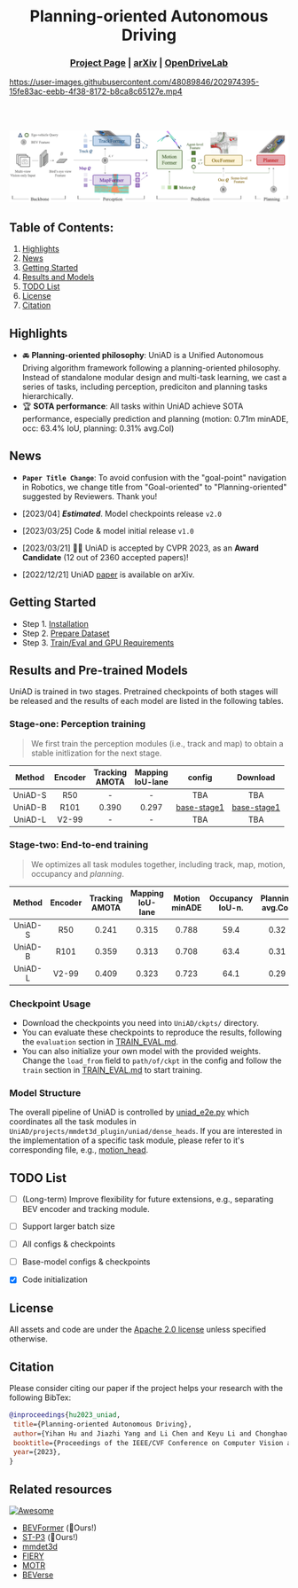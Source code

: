 <div align="center">   
  
# Planning-oriented Autonomous Driving
</div>

<!-- <p align="center">
 <a href="https://opendrivelab.github.io/UniAD/">
    <img alt="Project Page" src="https://img.shields.io/badge/Project%20Page-Open-yellowgreen.svg" target="_blank" />
  </a>
  <a href="https://github.com/OpenDriveLab/UniAD/blob/master/LICENSE">
    <img alt="License: Apache2.0" src="https://img.shields.io/badge/license-Apache%202.0-blue.svg" target="_blank" />
  </a>
  <a href="https://github.com/OpenDriveLab/UniAD/issues?q=is%3Aissue+is%3Aopen+label%3A%22good+first+issue%22">
    <img alt="Good first issue" src="https://img.shields.io/github/issues/OpenDriveLab/UniAD/good%20first%20issue" target="_blank" />
  </a>
</p> -->

<h3 align="center">
  <a href="https://opendrivelab.github.io/UniAD/">Project Page</a> |
  <a href="https://arxiv.org/abs/2212.10156">arXiv</a> |
  <a href="https://opendrivelab.com/">OpenDriveLab</a>
  
</h3>

https://user-images.githubusercontent.com/48089846/202974395-15fe83ac-eebb-4f38-8172-b8ca8c65127e.mp4

<br><br>

![teaser](sources/pipeline.png)

## Table of Contents:
1. [Highlights](#high)
2. [News](#news)
3. [Getting Started](#start)
4. [Results and Models](#models)
5. [TODO List](#todos)
6. [License](#license)
7. [Citation](#citation)

## Highlights <a name="hight"></a>

- :oncoming_automobile: **Planning-oriented philosophy**: UniAD is a Unified Autonomous Driving algorithm framework following a planning-oriented philosophy. Instead of standalone modular design and multi-task learning, we cast a series of tasks, including perception, prediciton and planning tasks hierarchically.
- :trophy: **SOTA performance**: All tasks within UniAD achieve SOTA performance, especially prediction and planning (motion: 0.71m minADE, occ: 63.4% IoU, planning: 0.31% avg.Col)

## News <a name="news"></a>

- **`Paper Title Change`**: To avoid confusion with the "goal-point" navigation in Robotics, we change title from "Goal-oriented" to "Planning-oriented" suggested by Reviewers. Thank you!
- [2023/04] **_Estimated_**. Model checkpoints release `v2.0`


- [2023/03/25] Code & model initial release `v1.0`
- [2023/03/21] :rocket::rocket: UniAD is accepted by CVPR 2023, as an **Award Candidate** (12 out of 2360 accepted papers)!
- [2022/12/21] UniAD [paper](https://arxiv.org/abs/2212.10156) is available on arXiv.



<!-- ## Table of Contents:
1. [Installation](docs/INSTALL.md)
2. [Prepare Data](docs/DATA_PREP.md)
3. [Evaluation Example](docs/TRAIN_EVAL.md#example)
4. [UniAD Training](docs/TRAIN_EVAL.md#train)
5. [UniAD Evaluation](docs/TRAIN_EVAL.md#eval)
6. [Results and Models](#models)
7. [TODO List](#todos)
7. [License](#license)
8. [Citing](#citation) -->


## Getting Started <a name="start"></a>
* Step 1. [Installation](docs/INSTALL.md)
* Step 2. [Prepare Dataset](docs/DATA_PREP.md)
* Step 3. [Train/Eval and GPU Requirements](docs/TRAIN_EVAL.md)

## Results and Pre-trained Models <a name="models"></a>
UniAD is trained in two stages. Pretrained checkpoints of both stages will be released and the results of each model are listed in the following tables.

### Stage-one: Perception training
> We first train the perception modules (i.e., track and map) to obtain a stable initlization for the next stage.

| Method | Encoder | Tracking<br>AMOTA | Mapping<br>IoU-lane | config | Download |
| :---: | :---: | :---: | :---: | :---:|:---:| 
| UniAD-S | R50 | -  | - | TBA | TBA |
| UniAD-B | R101 | 0.390 | 0.297 |  [base-stage1](projects/configs/track_map/base_stage1.py) | [base-stage1](https://github.com/OpenDriveLab/UniAD/releases/download/untagged-d7e1d5e20eded789eee9/uniad_base_track_map.pth) |
| UniAD-L | V2-99 | - | - | TBA | TBA |



### Stage-two: End-to-end training
> We optimizes all task modules together, including track, map, motion, occupancy and *planning*.

<!-- 
Pre-trained models and results under main metrics are provided below. We refer you to the [paper](https://arxiv.org/abs/2212.10156) for more details. -->

| Method | Encoder | Tracking<br>AMOTA | Mapping<br>IoU-lane | Motion<br>minADE |Occupancy<br>IoU-n. | Planning<br>avg.Col. | config | Download |
| :---: | :---: | :---: | :---: | :---:|:---:| :---: | :---: | :---: |
| UniAD-S | R50 | 0.241  | 0.315 | 0.788 | 59.4  | 0.32 | TBA | TBA |
| UniAD-B | R101 | 0.359 | 0.313 | 0.708 | 63.4 | 0.31 |  TBA | TBA |
| UniAD-L | V2-99 | 0.409 | 0.323 | 0.723 | 64.1 | 0.29 | TBA | TBA |

### Checkpoint Usage
* Download the checkpoints you need into `UniAD/ckpts/` directory.
* You can evaluate these checkpoints to reproduce the results, following the `evaluation` section in [TRAIN_EVAL.md](docs/TRAIN_EVAL.md).
* You can also initialize your own model with the provided weights. Change the `load_from` field to `path/of/ckpt` in the config and follow the `train` section in [TRAIN_EVAL.md](docs/TRAIN_EVAL.md) to start training.


### Model Structure
The overall pipeline of UniAD is controlled by [uniad_e2e.py](projects/mmdet3d_plugin/uniad/detectors/uniad_e2e.py) which coordinates all the task modules in `UniAD/projects/mmdet3d_plugin/uniad/dense_heads`. If you are interested in the implementation of a specific task module, please refer to it's corresponding file, e.g., [motion_head](projects/mmdet3d_plugin/uniad/dense_heads/motion_head.py).

## TODO List <a name="todos"></a>
- [ ] (Long-term) Improve flexibility for future extensions, e.g., separating BEV encoder and tracking module.
- [ ] Support larger batch size
- [ ] All configs & checkpoints
- [ ] Base-model configs & checkpoints 
- [x] Code initialization


## License <a name="license"></a>

All assets and code are under the [Apache 2.0 license](./LICENSE) unless specified otherwise.

## Citation <a name="citation"></a>

Please consider citing our paper if the project helps your research with the following BibTex:

```bibtex
@inproceedings{hu2023_uniad,
 title={Planning-oriented Autonomous Driving}, 
 author={Yihan Hu and Jiazhi Yang and Li Chen and Keyu Li and Chonghao Sima and Xizhou Zhu and Siqi Chai and Senyao Du and Tianwei Lin and Wenhai Wang and Lewei Lu and Xiaosong Jia and Qiang Liu and Jifeng Dai and Yu Qiao and Hongyang Li},
 booktitle={Proceedings of the IEEE/CVF Conference on Computer Vision and Pattern Recognition},
 year={2023},
}
```
## Related resources

[![Awesome](https://awesome.re/badge.svg)](https://awesome.re)
- [BEVFormer](https://github.com/fundamentalvision/BEVFormer) (:rocket:Ours!)
- [ST-P3](https://github.com/OpenPerceptionX/ST-P3) (:rocket:Ours!)
- [mmdet3d](https://github.com/open-mmlab/mmdetection3d)
- [FIERY](https://github.com/wayveai/fiery)
- [MOTR](https://github.com/megvii-research/MOTR)
- [BEVerse](https://github.com/zhangyp15/BEVerse)
